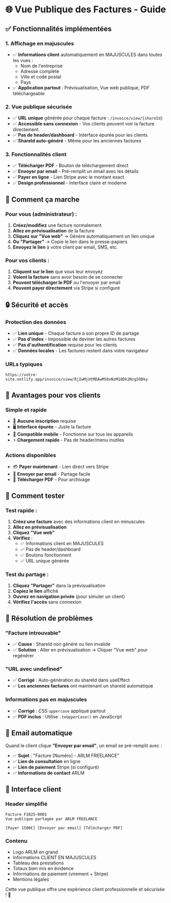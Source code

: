 # 🌐 Vue Publique des Factures - Guide

## ✅ **Fonctionnalités implémentées**

### 1. **Affichage en majuscules**
- ✅ **Informations client** automatiquement en MAJUSCULES dans toutes les vues :
  - Nom de l'entreprise
  - Adresse complète
  - Ville et code postal
  - Pays
- ✅ **Application partout** : Prévisualisation, Vue web publique, PDF téléchargeable

### 2. **Vue publique sécurisée**
- ✅ **URL unique** générée pour chaque facture : `/invoice/view/{shareId}`
- ✅ **Accessible sans connexion** - Vos clients peuvent voir la facture directement
- ✅ **Pas de header/dashboard** - Interface épurée pour les clients
- ✅ **ShareId auto-généré** - Même pour les anciennes factures

### 3. **Fonctionnalités client**
- ✅ **Télécharger PDF** - Bouton de téléchargement direct
- ✅ **Envoyer par email** - Pré-remplit un email avec les détails
- ✅ **Payer en ligne** - Lien Stripe avec le montant exact
- ✅ **Design professionnel** - Interface claire et moderne

## 🔗 **Comment ça marche**

### **Pour vous (administrateur) :**
1. **Créez/modifiez** une facture normalement
2. **Allez en prévisualisation** de la facture
3. **Cliquez sur "Vue web"** → Génère automatiquement un lien unique
4. **Ou "Partager"** → Copie le lien dans le presse-papiers
5. **Envoyez le lien** à votre client par email, SMS, etc.

### **Pour vos clients :**
1. **Cliquent sur le lien** que vous leur envoyez
2. **Voient la facture** sans avoir besoin de se connecter
3. **Peuvent télécharger le PDF** ou l'envoyer par email
4. **Peuvent payer directement** via Stripe si configuré

## 🔒 **Sécurité et accès**

### **Protection des données**
- ✅ **Lien unique** - Chaque facture a son propre ID de partage
- ✅ **Pas d'index** - Impossible de deviner les autres factures
- ✅ **Pas d'authentification** requise pour les clients
- ✅ **Données locales** - Les factures restent dans votre navigateur

### **URLs typiques**
```
https://votre-site.netlify.app/invoice/view/RjIwMjUtMDAwMS0xNzM1ODk2Nzg5ODky
```

## 🎯 **Avantages pour vos clients**

### **Simple et rapide**
- 👥 **Aucune inscription** requise
- 🖥️ **Interface épurée** - Juste la facture
- 📱 **Compatible mobile** - Fonctionne sur tous les appareils
- ⚡ **Chargement rapide** - Pas de header/menu inutiles

### **Actions disponibles**
- 💳 **Payer maintenant** - Lien direct vers Stripe
- 📧 **Envoyer par email** - Partage facile
- 📄 **Télécharger PDF** - Pour archivage

## 🚀 **Comment tester**

### **Test rapide :**
1. **Créez une facture** avec des informations client en minuscules
2. **Allez en prévisualisation**
3. **Cliquez "Vue web"** 
4. **Vérifiez** :
   - ✅ Informations client en MAJUSCULES
   - ✅ Pas de header/dashboard
   - ✅ Boutons fonctionnent
   - ✅ URL unique générée

### **Test du partage :**
1. **Cliquez "Partager"** dans la prévisualisation
2. **Copiez le lien** affiché
3. **Ouvrez en navigation privée** (pour simuler un client)
4. **Vérifiez l'accès** sans connexion

## 🔧 **Résolution de problèmes**

### **"Facture introuvable"**
- ✅ **Cause** : ShareId non généré ou lien invalide
- ✅ **Solution** : Aller en prévisualisation → Cliquer "Vue web" pour regénérer

### **"URL avec undefined"**
- ✅ **Corrigé** : Auto-génération du shareId dans useEffect
- ✅ **Les anciennes factures** ont maintenant un shareId automatique

### **Informations pas en majuscules**
- ✅ **Corrigé** : CSS `uppercase` appliqué partout
- ✅ **PDF inclus** : Utilise `.toUpperCase()` en JavaScript

## 📧 **Email automatique**

Quand le client clique **"Envoyer par email"**, un email se pré-remplit avec :
- ✅ **Sujet** : "Facture [Numéro] - ARLM FREELANCE"
- ✅ **Lien de consultation** en ligne
- ✅ **Lien de paiement** Stripe (si configuré)
- ✅ **Informations de contact** ARLM

## 🎨 **Interface client**

### **Header simplifié**
```
Facture F2025-0001
Vue publique partagée par ARLM FREELANCE

[Payer 1500€] [Envoyer par email] [Télécharger PDF]
```

### **Contenu**
- Logo ARLM en grand
- Informations CLIENT EN MAJUSCULES
- Tableau des prestations
- Totaux bien mis en évidence
- Informations de paiement (virement + Stripe)
- Mentions légales

Cette vue publique offre une expérience client professionnelle et sécurisée ! 🎉 
